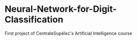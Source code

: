 # Neural-Network-for-Digit-Classification
First project of CentraleSupélec's Artificial Intelligence course
